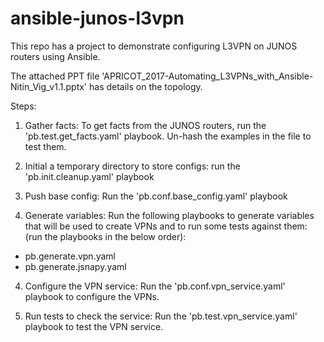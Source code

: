 # ansible-junos-l3vpn

This repo has a project to demonstrate configuring L3VPN on JUNOS routers using Ansible. 

The attached PPT file 'APRICOT_2017-Automating_L3VPNs_with_Ansible-Nitin_Vig_v1.1.pptx' has details on the topology.

Steps:
1) Gather facts:
To get facts from the JUNOS routers, run the 'pb.test.get_facts.yaml' playbook. Un-hash the examples in the file to test them.

2) Initial a temporary directory to store configs:
run the 'pb.init.cleanup.yaml' playbook

3) Push base config:
Run the 'pb.conf.base_config.yaml' playbook

3) Generate variables:
Run the following playbooks to generate variables that will be used to create VPNs and to run some tests against them:
(run the playbooks in the below order):
 - pb.generate.vpn.yaml
 - pb.generate.jsnapy.yaml
 
4) Configure the VPN service:
Run the 'pb.conf.vpn_service.yaml' playbook to configure the VPNs.

5) Run tests to check the service:
Run the 'pb.test.vpn_service.yaml' playbook to test the VPN service.
